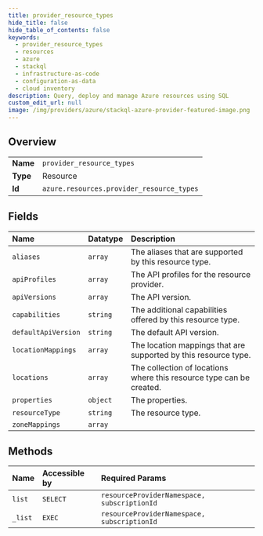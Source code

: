 ```yaml
---
title: provider_resource_types
hide_title: false
hide_table_of_contents: false
keywords:
  - provider_resource_types
  - resources
  - azure    
  - stackql
  - infrastructure-as-code
  - configuration-as-data
  - cloud inventory
description: Query, deploy and manage Azure resources using SQL
custom_edit_url: null
image: /img/providers/azure/stackql-azure-provider-featured-image.png
---
```

  
    

## Overview
<table><tbody>
<tr><td><b>Name</b></td><td><code>provider_resource_types</code></td></tr>
<tr><td><b>Type</b></td><td>Resource</td></tr>
<tr><td><b>Id</b></td><td><code>azure.resources.provider_resource_types</code></td></tr>
</tbody></table>

## Fields
| Name | Datatype | Description |
|:-----|:---------|:------------|
| `aliases` | `array` | The aliases that are supported by this resource type. |
| `apiProfiles` | `array` | The API profiles for the resource provider. |
| `apiVersions` | `array` | The API version. |
| `capabilities` | `string` | The additional capabilities offered by this resource type. |
| `defaultApiVersion` | `string` | The default API version. |
| `locationMappings` | `array` | The location mappings that are supported by this resource type. |
| `locations` | `array` | The collection of locations where this resource type can be created. |
| `properties` | `object` | The properties. |
| `resourceType` | `string` | The resource type. |
| `zoneMappings` | `array` |  |
## Methods
| Name | Accessible by | Required Params |
|:-----|:--------------|:----------------|
| `list` | `SELECT` | `resourceProviderNamespace, subscriptionId` |
| `_list` | `EXEC` | `resourceProviderNamespace, subscriptionId` |
